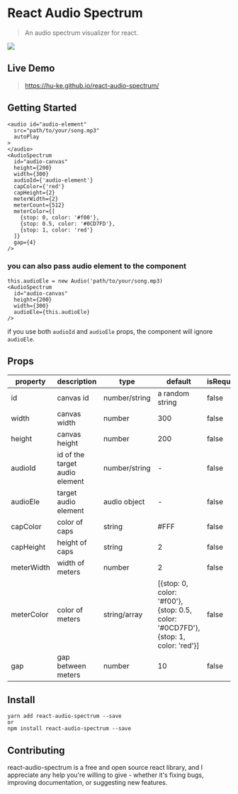 # React Audio Spectrum
> An audio spectrum visualizer for react.

![](https://hu-ke.github.io/react-audio-spectrum/react-audio-spectrum-demo.gif)
## Live Demo
> https://hu-ke.github.io/react-audio-spectrum/

## Getting Started
```
<audio id="audio-element"
  src="path/to/your/song.mp3"
  autoPlay
>
</audio>
<AudioSpectrum
  id="audio-canvas"
  height={200}
  width={300}
  audioId={'audio-element'}
  capColor={'red'}
  capHeight={2}
  meterWidth={2}
  meterCount={512}
  meterColor={[
    {stop: 0, color: '#f00'},
    {stop: 0.5, color: '#0CD7FD'},
    {stop: 1, color: 'red'}
  ]}
  gap={4}
/>
```
### you can also pass audio element to the component
```
this.audioEle = new Audio('path/to/your/song.mp3) 
<AudioSpectrum
  id="audio-canvas"
  height={200}
  width={300}
  audioEle={this.audioEle}
/>
```
if you use both `audioId` and `audioEle` props, the component will ignore `audioEle`.
## Props
| property | description | type|default| isRequired |
|---------|---------|-------------|---------|--------|
| id| canvas id|number/string| a random string|false|
|width|canvas width|number|300|false|
|height|canvas height|number|200|false|
|audioId|id of the target audio element|number/string| - |false|
|audioEle|target audio element|audio object| - |false|
|capColor|color of caps|string|#FFF|false|
|capHeight|height of caps|string|2|false|
|meterWidth|width of meters|number|2|false|
|meterColor|color of meters|string/array|[{stop: 0, color: '#f00'},{stop: 0.5, color: '#0CD7FD'},{stop: 1, color: 'red'}]|false|
|gap|gap between meters|number|10|false|
## Install
```
yarn add react-audio-spectrum --save
or
npm install react-audio-spectrum --save
```
## Contributing
react-audio-spectrum is a free and open source react library, and I appreciate any help you're willing to give - whether it's fixing bugs, improving documentation, or suggesting new features.
